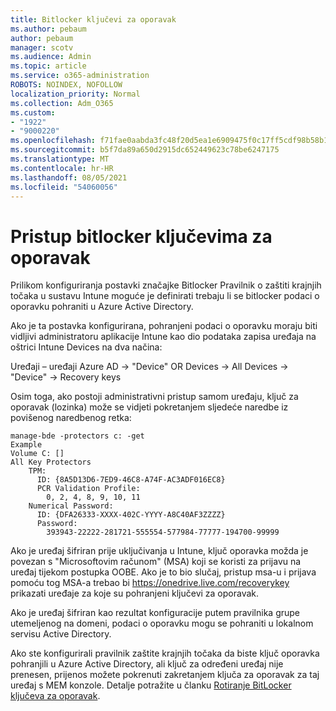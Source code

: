 ```yaml
---
title: Bitlocker ključevi za oporavak
ms.author: pebaum
author: pebaum
manager: scotv
ms.audience: Admin
ms.topic: article
ms.service: o365-administration
ROBOTS: NOINDEX, NOFOLLOW
localization_priority: Normal
ms.collection: Adm_O365
ms.custom:
- "1922"
- "9000220"
ms.openlocfilehash: f71fae0aabda3fc48f20d5ea1e6909475f0c17ff5cdf98b58b1403bd2e291c19
ms.sourcegitcommit: b5f7da89a650d2915dc652449623c78be6247175
ms.translationtype: MT
ms.contentlocale: hr-HR
ms.lasthandoff: 08/05/2021
ms.locfileid: "54060056"
---
```

# <a name="accessing-bitlocker-recovery-keys"></a>Pristup bitlocker ključevima za oporavak

Prilikom konfiguriranja postavki značajke Bitlocker Pravilnik o zaštiti krajnjih točaka u sustavu Intune moguće je definirati trebaju li se bitlocker podaci o oporavku pohraniti u Azure Active Directory.

Ako je ta postavka konfigurirana, pohranjeni podaci o oporavku moraju biti vidljivi administratoru aplikacije Intune kao dio podataka zapisa uređaja na oštrici Intune Devices na dva načina:

Uređaji – uređaji Azure AD -> "Device" OR Devices -> All Devices -> "Device" -> Recovery keys

Osim toga, ako postoji administrativni pristup samom uređaju, ključ za oporavak (lozinka) može se vidjeti pokretanjem sljedeće naredbe iz povišenog naredbenog retka:

```
manage-bde -protectors c: -get
Example
Volume C: []
All Key Protectors
    TPM:
      ID: {8A5D13D6-7ED9-46C8-A74F-AC3ADF016EC8}
      PCR Validation Profile:
        0, 2, 4, 8, 9, 10, 11
    Numerical Password:
      ID: {DFA26333-XXXX-402C-YYYY-A8C40AF3ZZZZ}
      Password:
        393943-22222-281721-555554-577984-77777-194700-99999
```
Ako je uređaj šifriran prije uključivanja u Intune, ključ oporavka možda je povezan s "Microsoftovim računom" (MSA) koji se koristi za prijavu na uređaj tijekom postupka OOBE. Ako je to bio slučaj, pristup msa-u i prijava pomoću tog MSA-a trebao bi  https://onedrive.live.com/recoverykey prikazati uređaje za koje su pohranjeni ključevi za oporavak.
 
Ako je uređaj šifriran kao rezultat konfiguracije putem pravilnika grupe utemeljenog na domeni, podaci o oporavku mogu se pohraniti u lokalnom servisu Active Directory.

Ako ste konfigurirali pravilnik zaštite krajnjih točaka da biste ključ oporavka pohranjili u Azure Active Directory, ali ključ za određeni uređaj nije prenesen, prijenos možete pokrenuti zakretanjem ključa za oporavak za taj uređaj s MEM konzole. Detalje potražite u članku [Rotiranje BitLocker ključeva za oporavak](https://docs.microsoft.com/mem/intune/protect/encrypt-devices#view-details-for-recovery-keys).

